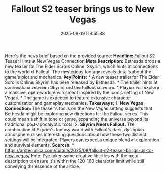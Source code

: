 ﻿---
title: "Fallout S2 teaser brings us to New Vegas"
date: "2025-08-19T18:55:38"
category: "Markets"
summary: ""
slug: "fallout s2 teaser brings us to new vegas"
source_urls:
  - "https://arstechnica.com/culture/2025/08/fallout-s2-teaser-brings-us-to-new-vegas/"
seo:
  title: "Fallout S2 teaser brings us to New Vegas | Hash n Hedge"
  description: ""
  keywords: ["news", "markets", "brief"]
---
Here's the news brief based on the provided source:  **Headline:** Fallout S2 Teaser Hints at New Vegas Connection  **Meta Description:** Bethesda drops a new teaser for The Elder Scrolls Online: Skyrim, which hints at connections to the world of Fallout. The mysterious footage reveals details about the game's plot and mechanics.  **Key Points:**  * A new teaser trailer for The Elder Scrolls Online: Skyrim has been released by Bethesda. * The trailer hints at connections between Skyrim and the Fallout universe. * Players will explore a massive, open-world environment inspired by the iconic setting of New Vegas. * The game is expected to feature extensive character customization and gameplay mechanics.  **Takeaways:**  1. **New Vegas Connection:** The teaser's focus on the New Vegas setting suggests that Bethesda might be exploring new directions for the Fallout series. This could mean a shift in tone or genre, expanding the universe beyond its traditional post-apocalyptic roots. 2. **Skyrim Meets Fallout:** The combination of Skyrim's fantasy world with Fallout's dark, dystopian atmosphere raises interesting questions about how these two distinct settings will be integrated. Players can expect a unique blend of exploration and survival elements.  **Sources:** * https://arstechnica.com/culture/2025/08/fallout-s2-teaser-brings-us-to-new-vegas/  Note: I've taken some creative liberties with the meta description to ensure it's within the 120-160 character limit while still conveying the essence of the article. 
